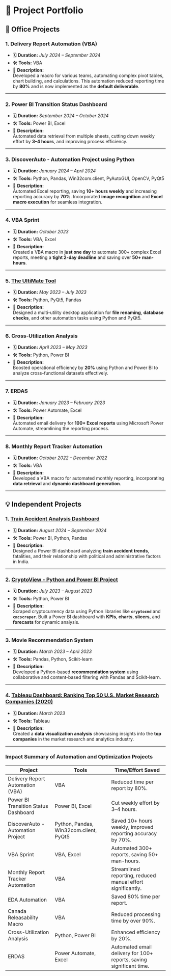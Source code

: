 # 💼 **Project Portfolio**

## 🚀 **Office Projects**

### 1. **Delivery Report Automation (VBA)**  
- 🗓️ **Duration:** *July 2024 – September 2024*  
- 🛠️ **Tools:** VBA  
- 📄 **Description:**  
  Developed a macro for various teams, automating complex pivot tables, chart building, and calculations. This automation reduced reporting time by **80%** and is now implemented as the **default deliverable**.  

---

### 2. **Power BI Transition Status Dashboard**  
- 🗓️ **Duration:** *September 2024 – October 2024*  
- 🛠️ **Tools:** Power BI, Excel  
- 📄 **Description:**  
  Automated data retrieval from multiple sheets, cutting down weekly effort by **3–4 hours**, and improving process efficiency.  

---

### 3. **DiscoverAuto - Automation Project using Python**  
- 🗓️ **Duration:** *January 2024 – April 2024*  
- 🛠️ **Tools:** Python, Pandas, Win32com.client, PyAutoGUI, OpenCV, PyQt5  
- 📄 **Description:**  
  Automated Excel reporting, saving **10+ hours weekly** and increasing reporting accuracy by **70%**. Incorporated **image recognition** and **Excel macro execution** for seamless integration.  

---

### 4. **VBA Sprint**  
- 🗓️ **Duration:** *October 2023*  
- 🛠️ **Tools:** VBA, Excel  
- 📄 **Description:**  
  Created a VBA macro in **just one day** to automate 300+ complex Excel reports, meeting a **tight 2-day deadline** and saving over **50+ man-hours**.  

---

### 5. **[The UltiMate Tool](https://github.com/adityachoudhary7/The_UltiMate_Tool)**  
- 🗓️ **Duration:** *May 2023 – July 2023*  
- 🛠️ **Tools:** Python, PyQt5, Pandas  
- 📄 **Description:**  
  Designed a multi-utility desktop application for **file renaming**, **database checks**, and other automation tasks using Python and PyQt5.  

---

### 6. **Cross-Utilization Analysis**  
- 🗓️ **Duration:** *April 2023 – May 2023*  
- 🛠️ **Tools:** Python, Power BI  
- 📄 **Description:**  
  Boosted operational efficiency by **20%** using Python and Power BI to analyze cross-functional datasets effectively.  

---

### 7. **ERDAS**  
- 🗓️ **Duration:** *January 2023 – February 2023*  
- 🛠️ **Tools:** Power Automate, Excel  
- 📄 **Description:**  
  Automated email delivery for **100+ Excel reports** using Microsoft Power Automate, streamlining the reporting process.  

---

### 8. **Monthly Report Tracker Automation**  
- 🗓️ **Duration:** *October 2022 – December 2022*  
- 🛠️ **Tools:** VBA  
- 📄 **Description:**  
  Developed a VBA macro for automated monthly reporting, incorporating **data retrieval** and **dynamic dashboard generation**.  

---

## 💡 **Independent Projects**

### 1. **[Train Accident Analysis Dashboard](https://github.com/adityachoudhary7/Train-Accidents-in-India)** 
- 🗓️ **Duration:** *August 2024 – September 2024*  
- 🛠️ **Tools:** Power BI, Python, Pandas  
- 📄 **Description:**  
  Designed a Power BI dashboard analyzing **train accident trends**, fatalities, and their relationship with political and administrative factors in India.  

---

### 2. **[CryptoView - Python and Power BI Project](https://github.com/adityachoudhary7/CryptoView)**  
- 🗓️ **Duration:** *July 2023 – August 2023*  
- 🛠️ **Tools:** Python, Power BI  
- 📄 **Description:**  
  Scraped cryptocurrency data using Python libraries like **`cryptocmd`** and **`cmcscraper`**. Built a Power BI dashboard with **KPIs**, **charts**, **slicers**, and **forecasts** for dynamic analysis.  

---

### 3. **Movie Recommendation System**  
- 🗓️ **Duration:** *March 2023 – April 2023*  
- 🛠️ **Tools:** Pandas, Python, Scikit-learn  
- 📄 **Description:**  
  Developed a Python-based **recommendation system** using collaborative and content-based filtering with Pandas and Scikit-learn.  

---

### 4. **[Tableau Dashboard: Ranking Top 50 U.S. Market Research Companies (2020)](https://github.com/adityachoudhary7/Top_50_US_Market_Research_Companies_2020_Analysis_on_Tableau)**  
- 🗓️ **Duration:** *March 2023*  
- 🛠️ **Tools:** Tableau  
- 📄 **Description:**  
  Created a **data visualization analysis** showcasing insights into the **top companies** in the market research and analytics industry.  

---

### **Impact Summary of Automation and Optimization Projects**  


| **Project**                                  | **Tools**                                | **Time/Effort Saved**                  |  
|---------------------------------------------|------------------------------------------|----------------------------------------|  
| Delivery Report Automation (VBA)            | VBA                                      | Reduced time per report by 80%.       |  
| Power BI Transition Status Dashboard        | Power BI, Excel                         | Cut weekly effort by 3–4 hours.       |  
| DiscoverAuto - Automation Project           | Python, Pandas, Win32com.client, PyQt5  | Saved 10+ hours weekly, improved reporting accuracy by 70%. |  
| VBA Sprint                                  | VBA, Excel                              | Automated 300+ reports, saving 50+ man-hours. |  
| Monthly Report Tracker Automation           | VBA                                      | Streamlined reporting, reduced manual effort significantly. |  
| EDA Automation                              | VBA                                      | Saved 80% time per report.            |  
| Canada Releasability Macro                  | VBA                                      | Reduced processing time by over 90%.  |  
| Cross-Utilization Analysis                  | Python, Power BI                        | Enhanced efficiency by 20%.           |  
| ERDAS                                       | Power Automate, Excel                   | Automated email delivery for 100+ reports, saving significant time. |  
